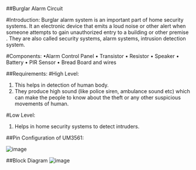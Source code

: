##Burglar Alarm Circuit

#Introduction:
 Burglar alarm system is an important part of home security systems. It an electronic device that emits a loud noise or other alert when someone attempts to gain unauthorized  entry to a building or other premise . They are also called security systems, alarm systems, intrusion detection system.
 
#Components:
•Alarm Control Panel
•	Transistor
•	Resistor
•	Speaker
•	Battery
•	PIR Sensor
•	Bread Board and wires

##Requirements:
#High Level:
1.	This helps in detection of human body.
2.	They produce high sound (like police siren, ambulance sound etc) which can make the people to know about the theft or any other suspicious movements of human.

#Low Level:
1.	Helps in home security systems to detect intruders.

##Pin Configuration of UM3561:

 ![image](https://user-images.githubusercontent.com/98879965/154840690-8cd420f8-7b0b-4b1b-bb1f-3ee903aff367.png)

##Block Diagram
![image](https://user-images.githubusercontent.com/98879965/154840713-c6f2d7bd-abb2-4c86-b230-15dbc7adebc5.png)



